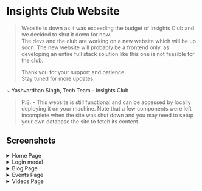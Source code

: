 # Insights Club Website
> Website is down as it was exceeding the budget of Insights Club and we decided to shut it down for now.<br>The devs and the club are working on a new website which will be up soon.
>The new website will probably be a frontend only, as developing an entire full stack solution like this one is not feasible for the club.
>
>Thank you for your support and patience. \
> Stay tuned for more updates.

~ Yashvardhan Singh, Tech Team - Insights Club
> P.S. - This website is still functional and can be accessed by locally deploying it on your machine. Note that a few components were left incomplete when the site was shut down and you may need to setup your own database the site to fetch its content.

## Screenshots
<details>
<summary>Home Page</summary>

![Homepage](./media/Insights%20Club%20Homepage.png)
</details>

<details>
<summary>Login modal</summary>

![Login screen](./media/Insights%20Club%20Login%20Screen.png)
</details>

<details>
<summary>Blog Page</summary>

![Blogpage](./media/Insights%20Club%20Blogpage.png)
</details>

<details>
<summary>Events Page</summary>

![Events page](./media/Insights%20Club%20Event%20page.png)
</details>

<details>
<summary>Videos Page</summary>

![Videos page](./media/Insights%20Club%20Videos%20page.png)
</details>
